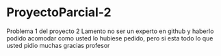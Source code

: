 # ProyectoParcial-2
Problema 1 del proyecto 2
Lamento no ser un experto en github y haberlo podido acomodar como usted lo hubiese pedido, pero si esta todo lo que usted pidio
muchas gracias profesor
